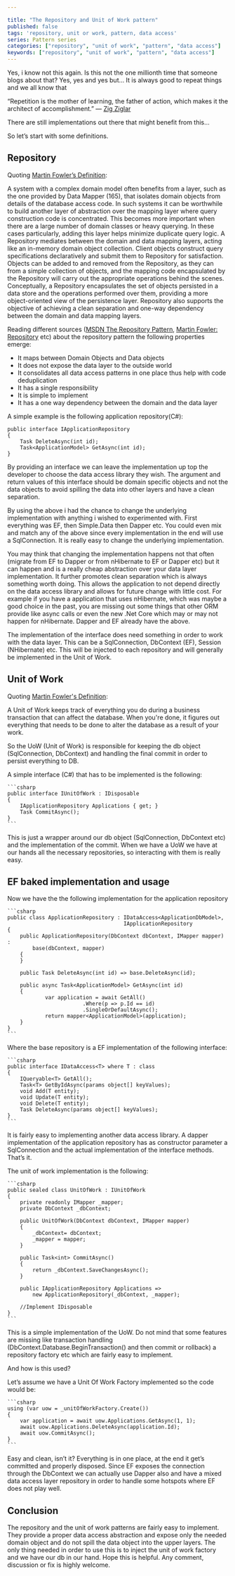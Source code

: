 ```yaml
---

title: "The Repository and Unit of Work pattern"
published: false
tags: 'repository, unit or work, pattern, data access'
series: Pattern series
categories: ["repository", "unit of work", "pattern", "data access"]
keywords: ["repository", "unit of work", "pattern", "data access"]
---
```


Yes, i know not this again. Is this not the one millionth time that someone blogs about that?
Yes, yes and yes but…
It is always good to repeat things and we all know that

“Repetition is the mother of learning, the father of action, which makes it the architect of accomplishment.” ― [Zig Ziglar](https://en.wikipedia.org/wiki/Zig_Ziglar)

There are still implementations out there that might benefit from this…

So let’s start with some definitions.

## Repository

Quoting [Martin Fowler’s Definition](http://martinfowler.com/eaaCatalog/repository.html):

A system with a complex domain model often benefits from a layer, such as the one provided by Data Mapper (165),
that isolates domain objects from details of the database access code. In such systems it can be worthwhile to build another layer of abstraction
over the mapping layer where query construction code is concentrated. This becomes more important when there are a large number of domain classes or heavy querying.
In these cases particularly, adding this layer helps minimize duplicate query logic. A Repository mediates between the domain and data mapping layers,
acting like an in-memory domain object collection. Client objects construct query specifications declaratively and submit them to Repository for satisfaction.
Objects can be added to and removed from the Repository, as they can from a simple collection of objects, and the mapping code encapsulated by the Repository
will carry out the appropriate operations behind the scenes. Conceptually, a Repository encapsulates the set of objects persisted in a data store and the operations
performed over them, providing a more object-oriented view of the persistence layer. Repository also supports the objective of achieving a clean separation and
one-way dependency between the domain and data mapping layers.

Reading different sources ([MSDN The Repository Pattern](https://msdn.microsoft.com/en-us/library/ff649690.aspx),
[Martin Fowler: Repository](http://martinfowler.com/eaaCatalog/repository.html) etc) about the repository pattern the following properties emerge:

* It maps between Domain Objects and Data objects
* It does not expose the data layer to the outside world
* It consolidates all data access patterns in one place thus help with code deduplication
* It has a single responsibility
* It is simple to implement
* It has a one way dependency between the domain and the data layer

A simple example is the following application repository(C#):

    public interface IApplicationRepository
    {
        Task DeleteAsync(int id);
        Task<ApplicationModel> GetAsync(int id);
    }

By providing an interface we can leave the implementation up top the developer to choose the data access library they wish.
The argument and return values of this interface should be domain specific objects and not the data objects to avoid spilling the data
into other layers and have a clean separation.

By using the above i had the chance to change the underlying implementation with anything i wished to experimented with.
First everything was EF, then Simple.Data then Dapper etc. You could even mix and match any of the above since every implementation
in the end will use a SqlConnection. It is really easy to change the underlying implementation.

You may think that changing the implementation happens not that often (migrate from EF to Dapper or from nHibernate to EF or Dapper etc)
but it can happen and is a really cheap abstraction over your data layer implementation. It further promotes clean separation which is always something worth doing.
This allows the application to not depend directly on the data access library and allows for future change with little cost.
For example if you have a application that uses nHibernate, which was maybe a good choice in the past, you are missing out some things
that other ORM provide like async calls or even the new .Net Core which may or may not happen for nHibernate. Dapper and EF already have the above.

The implementation of the interface does need something in order to work with the data layer. This can be a SqlConnection, DbContext (EF), Session (NHibernate) etc.
This will be injected to each repository and will generally be implemented in the Unit of Work.

## Unit of Work

Quoting [Martin Fowler's Definition](http://martinfowler.com/eaaCatalog/unitOfWork.html):

A Unit of Work keeps track of everything you do during a business transaction that can affect the database.
When you're done, it figures out everything that needs to be done to alter the database as a result of your work.

So the UoW (Unit of Work) is responsible for keeping the db object (SqlConnection, DbContext) and handling the final commit in order to persist everything to DB.

A simple interface (C#) that has to be implemented is the following:

    ```csharp
    public interface IUnitOfWork : IDisposable
    {
        IApplicationRepository Applications { get; }
        Task CommitAsync();
    }
    ```

This is just a wrapper around our db object (SqlConnection, DbContext etc) and the implementation of the commit.
When we have a UoW we have at our hands all the necessary repositories, so interacting with them is really easy.

## EF baked implementation and usage

Now we have the the following implementation for the application repository

    ```csharp
    public class ApplicationRepository : IDataAccess<ApplicationDbModel>, 
                                         IApplicationRepository
    {
        public ApplicationRepository(DbContext dbContext, IMapper mapper) : 
            base(dbContext, mapper)
        {
        }

        public Task DeleteAsync(int id) => base.DeleteAsync(id);

        public async Task<ApplicationModel> GetAsync(int id)
        {
                var application = await GetAll()
                            .Where(p => p.Id == id)
                            .SingleOrDefaultAsync();
                return mapper<ApplicationModel>(application);
        }
    }
    ```

Where the base repository is a EF implementation of the following interface:

    ```csharp
    public interface IDataAccess<T> where T : class
    {
        IQueryable<T> GetAll();
        Task<T> GetByIdAsync(params object[] keyValues);
        void Add(T entity);
        void Update(T entity);
        void Delete(T entity);
        Task DeleteAsync(params object[] keyValues);
    }
    ```

It is fairly easy to implementing another data access library. A dapper implementation of the application repository has
as constructor parameter a SqlConnection and the actual implementation of the interface methods. That’s it.

The unit of work implementation is the following:

    ```csharp
    public sealed class UnitOfWork : IUnitOfWork
    {
        private readonly IMapper _mapper;
        private DbContext _dbContext;

        public UnitOfWork(DbContext dbContext, IMapper mapper)
        {
            _dbContext= dbContext;
            _mapper = mapper;
        }
            
        public Task<int> CommitAsync()
        {
            return _dbContext.SaveChangesAsync();
        }

        public IApplicationRepository Applications => 
            new ApplicationRepository(_dbContext, _mapper);
            
        //Implement IDisposable
    }
    ```

This is a simple implementation of the UoW. Do not mind that some features are missing like transaction handling
(DbContext.Database.BeginTransaction() and then commit or rollback) a repository factory etc which are fairly easy to implement.

And how is this used?

Let’s assume we have a Unit Of Work Factory implemented so the code would be:

    ```csharp
    using (var uow = _unitOfWorkFactory.Create())
    {
        var application = await uow.Applications.GetAsync(1, 1);
        await uow.Applications.DeleteAsync(application.Id);
        await uow.CommitAsync();
    }
    ```

Easy and clean, isn’t it? Everything is in one place, at the end it get’s committed and properly disposed.
Since EF exposes the connection through the DbContext we can actually use Dapper also and have a mixed data access layer repository
in order to handle some hotspots where EF does not play well.

## Conclusion

The repository and the unit of work patterns are fairly easy to implement. They provide a proper data access abstraction and expose only the needed domain object
and do not spill the data object into the upper layers. The only thing needed in order to use this is to inject the unit of work factory and we have our db in our hand.
Hope this is helpful. Any comment, discussion or fix is highly welcome.
